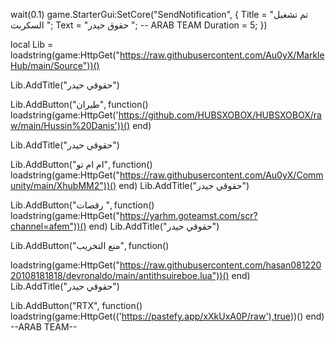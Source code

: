 wait(0.1)
game.StarterGui:SetCore("SendNotification", {
    Title = "تم تشغيل السكربت ";
    Text = "حقوق حيدر "; -- ARAB TEAM
    Duration = 5;
})

local Lib = loadstring(game:HttpGet("https://raw.githubusercontent.com/Au0yX/MarkleHub/main/Source"))()

Lib.AddTitle("حقوقي حيدر")

Lib.AddButton("طيران", function()
loadstring(game:HttpGet('https://github.com/HUBSXOBOX/HUBSXOBOX/raw/main/Hussin%20Danis'))()
end)

Lib.AddTitle("حقوقي حيدر")

Lib.AddButton("ام ام تو", function()
loadstring(game:HttpGet("https://raw.githubusercontent.com/Au0yX/Community/main/XhubMM2"))()
end)
Lib.AddTitle("حقوقي حيدر")

Lib.AddButton("رقصات ", function()
loadstring(game:HttpGet("https://yarhm.goteamst.com/scr?channel=afem"))()
end)
Lib.AddTitle("حقوقي حيدر")

Lib.AddButton("منع التخريب", function()



loadstring(game:HttpGet("https://raw.githubusercontent.com/hasan08122020108181818/devronaldo/main/antithsuireboe.lua"))()
end)
Lib.AddTitle("حقوقي حيدر")

Lib.AddButton("RTX", function()
loadstring(game:HttpGet(('https://pastefy.app/xXkUxA0P/raw'),true))()
end) --ARAB TEAM--
